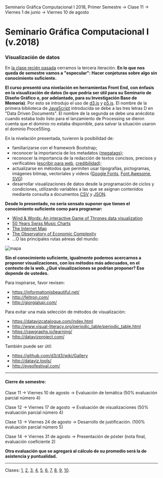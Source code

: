 Seminario Gráfica Computacional I 2018, Primer Semestre → Clase 11 → Viernes 1 de junio → Viernes 10 de agosto

# Seminario Gráfica Computacional I (v.2018)

### Visualización de datos

En [la clase recién pasada](https://github.com/profesorfaco/dgp502_10/) cerramos la tercera iteración. **En lo que nos queda de semestre vamos a "especular": Hacer conjeturas sobre algo sin conocimiento suficiente.**

**El curso presentó una nivelación en herramientas Front End, con énfasis en la visualización de datos (lo que podría ser útil para su Seminario de Diseño Gráfico o, por adelantado, para su Investigación Base de Memoria)**. Por esto se introdujo el uso de [d3.js](https://d3js.org/) y [p5.js](https://p5js.org/es/). El nombre de la primera biblioteca de [JavaScript](https://www.javascript.com/learn/strings) introducida se debe a las tres letras D en "Data Driven Documents". El nombre de la segunda se debe una anécdota: cuando estaba todo listo para el lanzamiento de Processing se dieron cuenta que el dominio no estaba disponible, para salvar la situación usaron el dominio Proce55ing.

En la nivelación presentada, tuvieron la posibilidad de:

- familiarizarse con el framework Bootstrap;
- reconocer la importancia de los metadatos ([megatags](https://megatags.co/)); 
- reconocer la importancia de la redacción de textos concisos, precisos y verificables ([escribir para web](https://www.nngroup.com/topic/writing-web/), [credibilidad](http://credibility.stanford.edu/guidelines/index.html));
- actualizarse en métodos que permiten usar tipografías, pictogramas, imágenes bitmap, vectoriales y videos ([Google Fonts](https://fonts.google.com/), [Font Awesome](https://fontawesome.com/), [SVG](https://developer.mozilla.org/en-US/docs/Web/SVG/Tutorial/Introduction))
- desarrollar visualizaciones de datos desde la programación de ciclos y condiciones, utilizando variables a las que se asignan contenidos mediante consulta a documentos [CSV](https://es.wikipedia.org/wiki/Valores_separados_por_comas) y [JSON](https://es.wikipedia.org/wiki/JSON).

**Desde lo presentado, no sería sensato suponer que tienen el conocimiento suficiente como para programar:** 

- [Wind & Words: An interactive Game of Thrones data visualization](http://beta.wind-and-words.com/)
- [50 Years Swiss Music Charts](https://50-jahre-hitparade.ch/)
- [The Internet Map](http://internet-map.net/)
- [The Observatory of Economic Complexity](https://atlas.media.mit.edu/en/visualize/tree_map/hs92/export/chl/all/show/2016/)
- …O las principales rutas aéreas del mundo:

![mapa](https://cdn-images-1.medium.com/max/2000/1*3QWmqtaUPYW_hdNgQCf44g.png)

**Sin el conocimiento suficiente, igualmente podemos acercarnos a proponer visualizaciones, con los métodos más adecuados, en el contexto de la web. ¿Qué visualizaciones se podrían proponer? Eso depende de ustedes.**  

Para inspirarse, favor revisen:

- https://informationisbeautiful.net/
- http://feltron.com/
- http://giorgialupi.com/

Para evitar una mala selección de métodos de visualización:

- https://datavizcatalogue.com/index.html
- http://www.visual-literacy.org/periodic_table/periodic_table.html
- https://rawgraphs.io/learning/
- http://datavizproject.com/

También puede ser útil: 

- https://github.com/d3/d3/wiki/Gallery
- http://dataviz.tools/
- http://eyeofestival.com/

- - - - - - - - - 

#### Cierre de semestre:

Clase 11 → Viernes 10 de agosto → Evaluación de temática (50% evaluación parcial número 4) 

Clase 12 → Viernes 17 de agosto → Evaluación de visualizaciones (50% evaluación parcial número 4) 

Clase 13 → Viernes 24 de agosto → Desarrollo de justificación. (100% evaluación parcial número 5)

Clase 14 → Viernes 31 de agosto → Presentación de póster (nota final, evaluación coeficiente 2)

**Otra evaluación que se agregará al cálculo de su promedio será la de asistencia y puntualidad.** 

- - - - - - - - - 

Clases: [1](https://github.com/profesorfaco/dgp502_1/), [2](https://github.com/profesorfaco/dgp502_2/), [3](https://github.com/profesorfaco/dgp502_3/), [4](https://github.com/profesorfaco/dgp502_4/), [5](https://github.com/profesorfaco/dgp502_5/), [6](https://github.com/profesorfaco/dgp502_6/), [7](https://github.com/profesorfaco/dgp502_7/), [8](https://github.com/profesorfaco/dgp502_8/), [9](https://github.com/profesorfaco/dgp502_9/), [10](https://github.com/profesorfaco/dgp502_10/).
